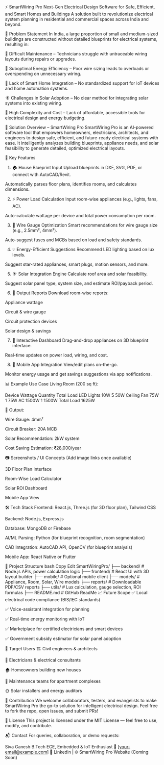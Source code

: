 ⚡ SmartWiring Pro
Next-Gen Electrical Design Software for Safe, Efficient, and Smart Homes and Buildings
A solution built to revolutionize electrical system planning in residential and commercial spaces across India and beyond.

📌 Problem Statement
In India, a large proportion of small and medium-sized buildings are constructed without detailed blueprints for electrical systems, resulting in:

🔧 Difficult Maintenance – Technicians struggle with untraceable wiring layouts during repairs or upgrades.

🔌 Suboptimal Energy Efficiency – Poor wire sizing leads to overloads or overspending on unnecessary wiring.

🧠 Lack of Smart Home Integration – No standardized support for IoT devices and home automation systems.

☀️ Challenges in Solar Adoption – No clear method for integrating solar systems into existing wiring.

💸 High Complexity and Cost – Lack of affordable, accessible tools for electrical design and energy budgeting.

🚀 Solution Overview – SmartWiring Pro
SmartWiring Pro is an AI-powered software tool that empowers homeowners, electricians, architects, and engineers to design safe, efficient, and future-ready electrical systems with ease.
It intelligently analyzes building blueprints, appliance needs, and solar feasibility to generate detailed, optimized electrical layouts.

🧠 Key Features
1. 🏠 House Blueprint Input
Upload blueprints in DXF, SVG, PDF, or connect with AutoCAD/Revit.

Automatically parses floor plans, identifies rooms, and calculates dimensions.

2. ⚡ Power Load Calculation
Input room-wise appliances (e.g., lights, fans, AC).

Auto-calculate wattage per device and total power consumption per room.

3. 🧵 Wire Gauge Optimization
Smart recommendations for wire gauge size (e.g., 2.5mm², 4mm²).

Auto-suggest fuses and MCBs based on load and safety standards.

4. 💡 Energy-Efficient Suggestions
Recommend LED lighting based on lux levels.

Suggest star-rated appliances, smart plugs, motion sensors, and more.

5. ☀️ Solar Integration Engine
Calculate roof area and solar feasibility.

Suggest solar panel type, system size, and estimate ROI/payback period.

6. 📄 Output Reports
Download room-wise reports:

Appliance wattage

Circuit & wire gauge

Circuit protection devices

Solar design & savings

7. 🧩 Interactive Dashboard
Drag-and-drop appliances on 3D blueprint interface.

Real-time updates on power load, wiring, and cost.

8. 📱 Mobile App Integration
View/edit plans on-the-go.

Monitor energy usage and get savings suggestions via app notifications.

📊 Example Use Case
Living Room (200 sq ft):

Device	Wattage	Quantity	Total Load
LED Lights	10W	5	50W
Ceiling Fan	75W	1	75W
AC	1500W	1	1500W
Total Load			1625W

🔁 Output:

Wire Gauge: 4mm²

Circuit Breaker: 20A MCB

Solar Recommendation: 2kW system

Cost Saving Estimation: ₹28,000/year

📷 Screenshots / UI Concepts
(Add image links once available)

3D Floor Plan Interface

Room-Wise Load Calculator

Solar ROI Dashboard

Mobile App View

🛠️ Tech Stack
Frontend: React.js, Three.js (for 3D floor plan), Tailwind CSS

Backend: Node.js, Express.js

Database: MongoDB or Firebase

AI/ML Parsing: Python (for blueprint recognition, room segmentation)

CAD Integration: AutoCAD API, OpenCV (for blueprint analysis)

Mobile App: React Native or Flutter

📂 Project Structure
bash
Copy
Edit
SmartWiringPro/
├── backend/               # Node.js APIs, power calculation logic
├── frontend/              # React UI with 3D layout builder
├── mobile/                # Optional mobile client
├── models/                # Appliance, Room, Solar, Wire models
├── reports/               # Downloadable PDF/CSV reports
├── utils/                 # Lux calculation, gauge selection, ROI formulas
├── README.md              # GitHub ReadMe
📈 Future Scope
✅ Local electrical code compliance (BIS/IEC standards)

✅ Voice-assistant integration for planning

✅ Real-time energy monitoring with IoT

✅ Marketplace for certified electricians and smart devices

✅ Government subsidy estimator for solar panel adoption

🤝 Target Users
🏗️ Civil engineers & architects

👷 Electricians & electrical consultants

🏠 Homeowners building new houses

🔧 Maintenance teams for apartment complexes

🌞 Solar installers and energy auditors

📣 Contribution
We welcome collaborators, testers, and evangelists to make SmartWiring Pro the go-to solution for intelligent electrical design.
Feel free to fork the repo, open issues, and submit PRs!

📜 License
This project is licensed under the MIT License — feel free to use, modify, and contribute.

📬 Contact
For queries, collaboration, or demo requests:

Siva Ganesh
B.Tech ECE, Embedded & IoT Enthusiast
📧 [your-email@example.com]
🔗 LinkedIn | 🌐 SmartWiring Pro Website (Coming Soon)
